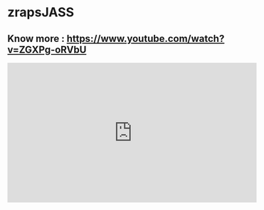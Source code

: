 # zrapsJASS
 ## Know more : https://www.youtube.com/watch?v=ZGXPg-oRVbU
<iframe width="560" height="315" src="https://www.youtube.com/embed/ZGXPg-oRVbU" frameborder="0" allow="accelerometer; autoplay; clipboard-write; encrypted-media; gyroscope; picture-in-picture" allowfullscreen></iframe>